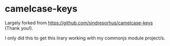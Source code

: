 # camelcase-keys

Largely forked from https://github.com/sindresorhus/camelcase-keys (Thank you!).

I only did this to get this lirary working with my commonjs module project/s.
